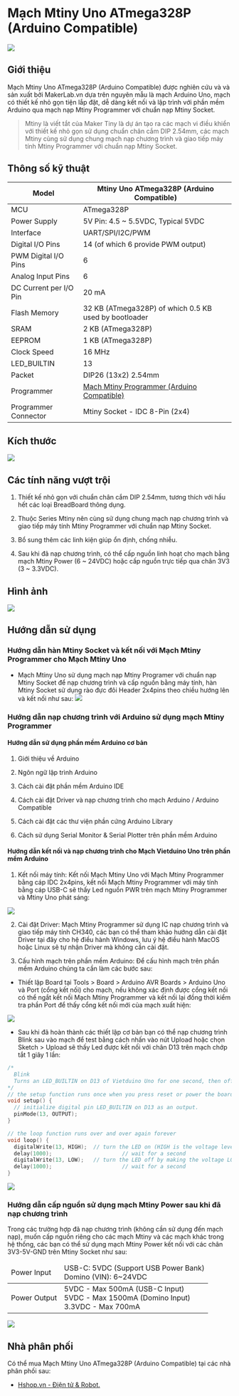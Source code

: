 # Mạch Mtiny Uno ATmega328P (Arduino Compatible)

![](/image/mtiny_328p_1.jpg)

## Giới thiệu

Mạch Mtiny Uno ATmega328P (Arduino Compatible) được nghiên cứu và và sản xuất bởi MakerLab.vn dựa trên nguyên mẫu là mạch Arduino Uno, mạch có thiết kế nhỏ gọn tiện lắp đặt, dễ dàng kết nối và lập trình với phần mềm Arduino qua mạch nạp Mtiny Programmer với chuẩn nạp Mtiny Socket.

> Mtiny là viết tắt của Maker Tiny là dự án tạo ra các mạch vi điều khiển với thiết kế nhỏ gọn sử dụng chuẩn chân cắm DIP 2.54mm, các mạch Mtiny cùng sử dụng chung mạch nạp chương trình và giao tiếp máy tính Mtiny Programmer với chuẩn nạp Mtiny Socket.

## Thông số kỹ thuật

<table><thead>
  <tr>
    <th>Model</th>
    <th>Mtiny Uno ATmega328P (Arduino Compatible)</th>
  </tr></thead>
<tbody>
  <tr>
    <td>MCU</td>
    <td>ATmega328P</td>
  </tr>
  <tr>
    <td>Power Supply</td>
    <td>5V Pin: 4.5 ~ 5.5VDC, Typical 5VDC</td>
  </tr>
  <tr>
    <td>Interface</td>
    <td>UART/SPI/I2C/PWM</td>
  </tr>
  <tr>
    <td>Digital I/O Pins</td>
    <td>14 (of which 6 provide PWM output)</td>
  </tr>
  <tr>
    <td>PWM Digital I/O Pins</td>
    <td>6</td>
  </tr>
  <tr>
    <td>Analog Input Pins</td>
    <td>6</td>
  </tr>
  <tr>
    <td>DC Current per I/O Pin</td>
    <td>20 mA</td>
  </tr>
  <tr>
    <td>Flash Memory</td>
    <td>32 KB (ATmega328P) of which 0.5 KB used by bootloader</td>
  </tr>
  <tr>
    <td>SRAM</td>
    <td>2 KB (ATmega328P)</td>
  </tr>
  <tr>
    <td>EEPROM</td>
    <td>1 KB (ATmega328P)</td>
  </tr>
  <tr>
    <td>Clock Speed</td>
    <td>16 MHz</td>
  </tr>
  <tr>
    <td>LED_BUILTIN</td>
    <td>13</td>
  </tr>
  <tr>
    <td>Packet</td>
    <td>DIP26 (13x2) 2.54mm</td>
  </tr>
  <tr>
    <td>Programmer</td>
    <td><a href="https://wiki.makerlab.vn/index.php/M%E1%BA%A1ch_Mtiny_Programmer_(Arduino_Compatible)" target="_blank" rel="noopener noreferrer">Mạch Mtiny Programmer (Arduino Compatible)</a></td>
  </tr>
  <tr>
    <td>Programmer Connector</td>
    <td>Mtiny Socket - IDC 8-Pin (2x4)</td>
  </tr>
</tbody></table>

## Kích thước

![](/image/mtiny_328p_2.jpg)

## Các tính năng vượt trội

1) Thiết kế nhỏ gọn với chuẩn chân cắm DIP 2.54mm, tương thích với hầu hết các loại BreadBoard thông dụng.

2) Thuộc Series Mtiny nên cùng sử dụng chung mạch nạp chương trình và giao tiếp máy tính Mtiny Programmer với chuẩn nạp Mtiny Socket.

3) Bổ sung thêm các linh kiện giúp ổn định, chống nhiễu.

4) Sau khi đã nạp chương trình, có thể cấp nguồn linh hoạt cho mạch bằng mạch Mtiny Power (6 \~ 24VDC) hoặc cấp nguồn trực tiếp qua chân 3V3 (3 \~ 3.3VDC).

## Hình ảnh

![](/image/mtiny_328p_3.jpg)

## Hướng dẫn sử dụng

### Hướng dẫn hàn Mtiny Socket và kết nối với Mạch Mtiny Programmer cho Mạch Mtiny Uno

- Mạch Mtiny Uno sử dụng mạch nạp Mtiny Programer với chuẩn nạp Mtiny Socket để nạp chương trình và cấp nguồn bằng máy tính, hàn Mtiny Socket sử dụng rào đực đôi Header 2x4pins theo chiều hướng lên và kết nối như sau:
![](/image/mtiny_328p_4.jpg)

### Hướng dẫn nạp chương trình với Arduino sử dụng mạch Mtiny Programmer

#### Hướng dẫn sử dụng phần mềm Arduino cơ bản

1) Giới thiệu về Arduino

2) Ngôn ngữ lập trình Arduino

3) Cách cài đặt phần mềm Arduino IDE

4) Cách cài đặt Driver và nạp chương trình cho mạch Arduino / Arduino Compatible

5) Cách cài đặt các thư viện phần cứng Arduino Library

6) Cách sử dụng Serial Monitor & Serial Plotter trên phần mềm Arduino

#### Hướng dẫn kết nối và nạp chương trình cho Mạch Vietduino Uno trên phần mềm Arduino

1) Kết nối máy tính: Kết nối Mạch Mtiny Uno với Mạch Mtiny Programmer bằng cáp IDC 2x4pins, kết nối Mạch Mtiny Programmer với máy tính bằng cáp USB-C sẽ thấy Led nguồn PWR trên mạch Mtiny Programmer và Mtiny Uno phát sáng:

![](/image/mtiny_328p_5.jpg)

2) Cài đặt Driver: Mạch Mtiny Programmer sử dụng IC nạp chương trình và giao tiếp máy tính CH340, các bạn có thể tham khảo hướng dẫn cài đặt Driver tại đây cho hệ điều hành Windows, lưu ý hệ điều hành MacOS hoặc Linux sẽ tự nhận Driver mà không cần cài đặt.

3) Cấu hình mạch trên phần mềm Arduino: Để cấu hình mạch trên phần mềm Arduino chúng ta cần làm các bước sau:

- Thiết lập Board tại Tools > Board > Arduino AVR Boards > Arduino Uno và Port (cổng kết nối) cho mạch, nếu không xác định được cổng kết nối có thể ngắt kết nối Mạch Mtiny Programmer và kết nối lại đồng thời kiểm tra phần Port để thấy cổng kết nối mới của mạch xuất hiện:

![](/image/mtiny_328p_6.jpg)

- Sau khi đã hoàn thành các thiết lập cơ bản bạn có thể nạp chương trình Blink sau vào mạch để test bằng cách nhấn vào nút Upload hoặc chọn Sketch > Upload sẽ thấy Led được kết nối với chân D13 trên mạch chớp tắt 1 giây 1 lần:

```ino
/*
  Blink
  Turns an LED_BUILTIN on D13 of Vietduino Uno for one second, then off for one second, repeatedly.
*/
// the setup function runs once when you press reset or power the board
void setup() {
  // initialize digital pin LED_BUILTIN on D13 as an output.
  pinMode(13, OUTPUT);
}

// the loop function runs over and over again forever
void loop() {
  digitalWrite(13, HIGH);  // turn the LED on (HIGH is the voltage level)
  delay(1000);                      // wait for a second
  digitalWrite(13, LOW);   // turn the LED off by making the voltage LOW
  delay(1000);                      // wait for a second
}
```

![](/image/mtiny_328p_7.jpg)

### Hướng dẫn cấp nguồn sử dụng mạch Mtiny Power sau khi đã nạp chương trình

Trong các trường hợp đã nạp chương trình (không cần sử dụng đến mạch nạp), muốn cấp nguồn riêng cho các mạch Mtiny và các mạch khác trong hệ thống, các bạn có thể sử dụng mạch Mtiny Power kết nối với các chân 3V3-5V-GND trên Mtiny Socket như sau:

<table><thead>
  <tr>
    <td>Power Input</td>
    <td>USB-C: 5VDC (Support USB Power Bank)<br>Domino (VIN): 6~24VDC</td>
  </tr></thead>
<tbody>
  <tr>
    <td>Power Output</td>
    <td>5VDC - Max 500mA (USB-C Input)<br>5VDC - Max 1500mA (Domino Input)<br>3.3VDC - Max 700mA</td>
  </tr>
</tbody>
</table>

![](/image/mtiny_328p_8.jpg)
## Nhà phân phối
Có thể mua Mạch Mtiny Uno ATmega328P (Arduino Compatible) tại các nhà phân phối sau:

- [Hshop.vn - Điện tử & Robot.](hshop.vn)
